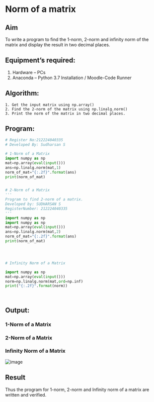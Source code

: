 # Norm of a matrix
## Aim
To write a program to find the 1-norm, 2-norm and infinity norm of the matrix and display the result in two decimal places.
## Equipment’s required:
1.	Hardware – PCs
2.	Anaconda – Python 3.7 Installation / Moodle-Code Runner
## Algorithm:
	1. Get the input matrix using np.array()   
    2. Find the 2-norm of the matrix using np.linalg.norm()
	3. Print the norm of the matrix in two decimal places.
## Program:
```Python
# Register No:212224040335
# Developed By: Sudharsan S

# 1-Norm of a Matrix
import numpy as np
mat=np.array(eval(input()))
ans=np.linalg.norm(mat,1)
norm_of_mat="{:.2f}".format(ans)
print(norm_of_mat)


# 2-Norm of a Matrix
'''
Program to find 2-norm of a matrix.
Developed by: SUDHARSAN S
RegisterNumber: 212224040335
'''
import numpy as np
import numpy as np
mat=np.array(eval(input()))
ans=np.linalg.norm(mat,2)
norm_of_mat="{:.2f}".format(ans)
print(norm_of_mat)




# Infinity Norm of a Matrix

import numpy as np
mat=np.array(eval(input()))
norm=np.linalg.norm(mat,ord=np.inf)
print("{:.2f}".format(norm))




```
## Output:
### 1-Norm of a Matrix


### 2-Norm of a Matrix


### Infinity Norm of a Matrix

![image](https://github.com/user-attachments/assets/96d14fc2-51dc-4969-8dc0-b40dd9353181)


## Result
Thus the program for 1-norm, 2-norm and Infinity norm of a matrix are written and verified.
